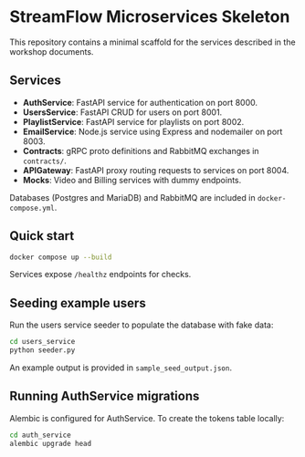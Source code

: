 # StreamFlow Microservices Skeleton

This repository contains a minimal scaffold for the services described in the workshop documents.

## Services
- **AuthService**: FastAPI service for authentication on port 8000.
- **UsersService**: FastAPI CRUD for users on port 8001.
- **PlaylistService**: FastAPI service for playlists on port 8002.
- **EmailService**: Node.js service using Express and nodemailer on port 8003.
- **Contracts**: gRPC proto definitions and RabbitMQ exchanges in `contracts/`.
- **APIGateway**: FastAPI proxy routing requests to services on port 8004.
- **Mocks**: Video and Billing services with dummy endpoints.

Databases (Postgres and MariaDB) and RabbitMQ are included in `docker-compose.yml`.

## Quick start
```bash
docker compose up --build
```
Services expose `/healthz` endpoints for checks.

## Seeding example users
Run the users service seeder to populate the database with fake data:
```bash
cd users_service
python seeder.py
```
An example output is provided in `sample_seed_output.json`.

## Running AuthService migrations
Alembic is configured for AuthService. To create the tokens table locally:

```bash
cd auth_service
alembic upgrade head
```

